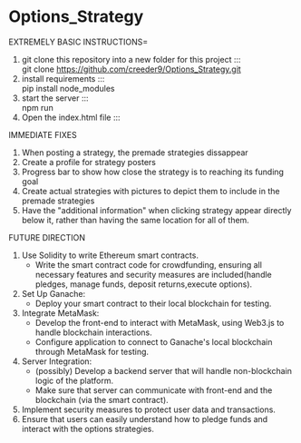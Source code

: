 # Options_Strategy

EXTREMELY BASIC INSTRUCTIONS=
1) git clone this repository into a new folder for this project :::   
 git clone https://github.com/creeder9/Options_Strategy.git
2) install requirements   :::   
pip install node_modules
3) start the server   :::   
npm run
4) Open the index.html file   :::   

IMMEDIATE FIXES
1) When posting a strategy, the premade strategies dissappear
2) Create a profile for strategy posters
3) Progress bar to show how close the strategy is to reaching its funding goal
4) Create actual strategies with pictures to depict them to include in the premade strategies
5) Have the "additional information" when clicking strategy appear directly below it, rather than having the same location for all of them.
   
FUTURE DIRECTION
1) Use Solidity to write Ethereum smart contracts.
   - Write the smart contract code for crowdfunding, ensuring all necessary features and security measures are included(handle pledges, manage funds, deposit returns,execute options).
2) Set Up Ganache:
   - Deploy your smart contract to their local blockchain for testing.
3) Integrate MetaMask:
   - Develop the front-end to interact with MetaMask, using Web3.js to handle blockchain interactions.
   - Configure application to connect to Ganache's local blockchain through MetaMask for testing.
4) Server Integration:
   - (possibly) Develop a backend server that will handle non-blockchain logic of the platform.
   - Make sure that server can communicate with front-end and the blockchain (via the smart contract).
5) Implement security measures to protect user data and transactions.
6) Ensure that users can easily understand how to pledge funds and interact with the options strategies.






